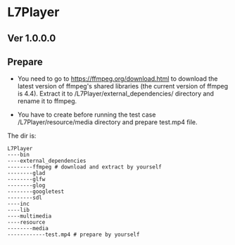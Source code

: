 # L7Player

## Ver 1.0.0.0
## Prepare
- You need to go to https://ffmpeg.org/download.html to download the latest version of ffmpeg's shared libraries (the current version of ffmpeg is 4.4).
Extract it to /L7Player/external_dependencies/ directory and rename it to ffmpeg.

- You have to create before running the test case /L7Player/resource/media directory and prepare test.mp4 file.

The dir is:
```
L7Player
----bin
----external_dependencies
--------ffmpeg # download and extract by yourself
--------glad
--------glfw
--------glog
--------googletest
--------sdl
----inc
----lib
----multimedia
----resource
--------media
------------test.mp4 # prepare by yourself
```
